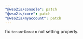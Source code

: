 ```yaml
---
"@wso2is/console": patch
"@wso2is/core": patch
"@wso2is/myaccount": patch
---
```


fix `tenantDomain` not setting properly.
